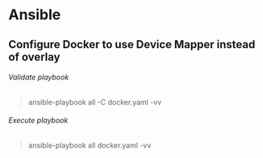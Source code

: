 # Ansible

## Configure Docker to use Device Mapper instead of overlay

###### Validate playbook 

> ansible-playbook all -C docker.yaml -vv

###### Execute playbook

> ansible-playbook all docker.yaml -vv
